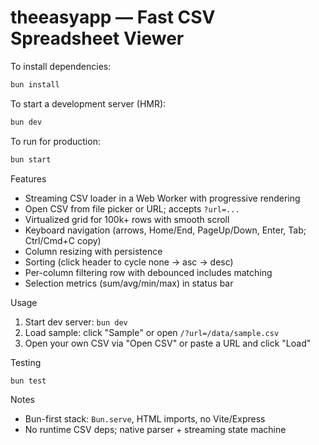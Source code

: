 # theeasyapp — Fast CSV Spreadsheet Viewer

To install dependencies:

```bash
bun install
```

To start a development server (HMR):

```bash
bun dev
```

To run for production:

```bash
bun start
```

Features

- Streaming CSV loader in a Web Worker with progressive rendering
- Open CSV from file picker or URL; accepts `?url=...`
- Virtualized grid for 100k+ rows with smooth scroll
- Keyboard navigation (arrows, Home/End, PageUp/Down, Enter, Tab; Ctrl/Cmd+C copy)
- Column resizing with persistence
- Sorting (click header to cycle none → asc → desc)
- Per-column filtering row with debounced includes matching
- Selection metrics (sum/avg/min/max) in status bar

Usage

1. Start dev server: `bun dev`
2. Load sample: click "Sample" or open `/?url=/data/sample.csv`
3. Open your own CSV via "Open CSV" or paste a URL and click "Load"

Testing

```bash
bun test
```

Notes

- Bun-first stack: `Bun.serve`, HTML imports, no Vite/Express
- No runtime CSV deps; native parser + streaming state machine
